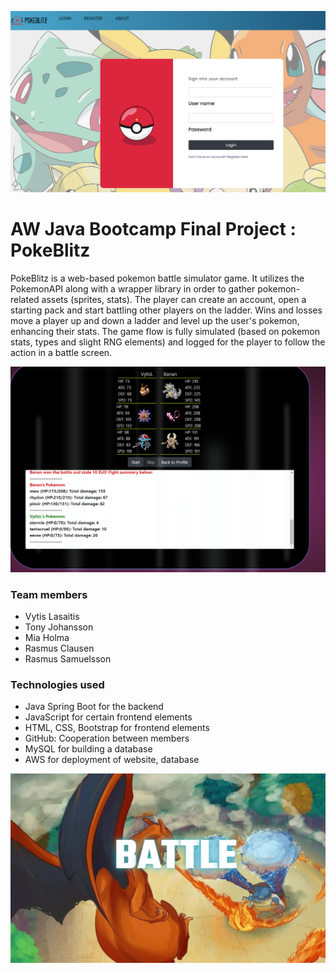 
![search.png](https://raw.githubusercontent.com/Vlasaitis/pokeblitz/master/pokeblitz%20login.PNG)
# AW Java Bootcamp Final Project : PokeBlitz
PokeBlitz is a web-based pokemon battle simulator game. It utilizes the PokemonAPI along with a wrapper library in order to gather pokemon-related assets (sprites, stats). The player can create an account, open a starting pack and start battling other players on the ladder. Wins and losses move a player up and down  a ladder and level up the user's pokemon, enhancing their stats. The game flow is fully simulated (based on pokemon stats, types and slight RNG elements) and logged for the player to follow the action in a battle screen.

![search.png](https://github.com/Vlasaitis/pokeblitz/blob/master/battlscreen.PNG)

### Team members

* Vytis Lasaitis
* Tony Johansson
* Mia Holma
* Rasmus Clausen
* Rasmus Samuelsson

### Technologies used
* Java Spring Boot for the backend
* JavaScript for certain frontend elements
* HTML, CSS, Bootstrap for frontend elements
* GitHub: Cooperation between members
* MySQL for building a database
* AWS for deployment of website, database


![search.png](https://github.com/Vlasaitis/pokeblitz/blob/master/battle.PNG)

